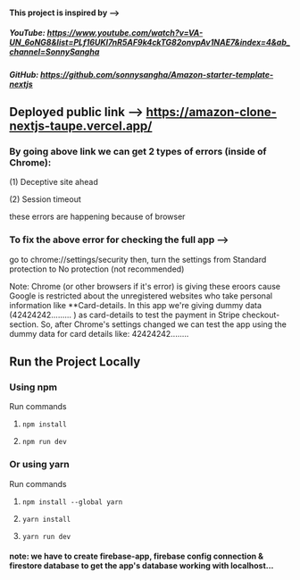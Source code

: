 #### This project is inspired by --> ####
##### YouTube: https://www.youtube.com/watch?v=VA-UN_6oNG8&list=PLf16UKl7nR5AF9k4ckTG82onvpAv1NAE7&index=4&ab_channel=SonnySangha #####
##### GitHub: https://github.com/sonnysangha/Amazon-starter-template-nextjs #####


## Deployed public link --> https://amazon-clone-nextjs-taupe.vercel.app/

### By going above link we can get 2 types of errors (inside of Chrome):

(1) Deceptive site ahead

(2) Session timeout

these errors are happening because of browser

### To fix the above error for checking the full app --> 
go to chrome://settings/security
then, turn the settings from Standard protection to No protection (not recommended)

Note: Chrome (or other browsers if it's error) is giving these eroors cause Google is restricted about the unregistered websites who take personal information like **Card-details.
In this app we're giving dummy data (42424242......... ) as card-details to test the payment in Stripe checkout-section. So, after Chrome's settings changed we can test the app using the dummy data for card details like: 42424242........


## Run the Project Locally



### Using npm

Run commands

1) ```npm install```


2) ```npm run dev```


### Or using yarn

Run commands 

1) ```npm install --global yarn```

2) ```yarn install```

3) ```yarn run dev```


#### note: we have to create firebase-app, firebase config connection & firestore database to get the app's database working with localhost...
